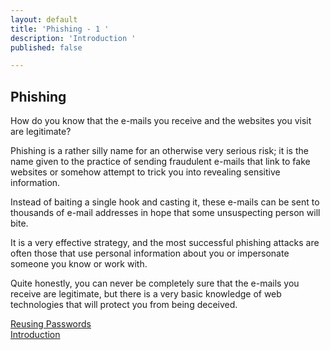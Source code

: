 ```yaml
---
layout: default
title: 'Phishing - 1 '
description: 'Introduction '
published: false

---
```

## Phishing

How do you know that the e-mails you receive and the websites you visit are legitimate?

Phishing is a rather silly name for an otherwise very serious risk; it is the name given to the practice of sending fraudulent e-mails that link to fake websites or somehow attempt to trick you into revealing sensitive information.

Instead of baiting a single hook and casting it, these e-mails can be sent to thousands of e-mail addresses in hope that some unsuspecting person will bite.

It is a very effective strategy, and the most successful phishing attacks are often those that use personal information about you or impersonate someone you know or work with.

Quite honestly, you can never be completely sure that the e-mails you receive are legitimate, but there is a very basic knowledge of web technologies that will protect you from being deceived.

[Reusing Passwords](./reusing_passwords.html "Reusing Passwords")  
[Introduction](./ "Introduction")